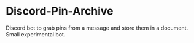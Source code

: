 # Discord-Pin-Archive
Discord bot to grab pins from a message and store them in a document. Small experimental bot. 
